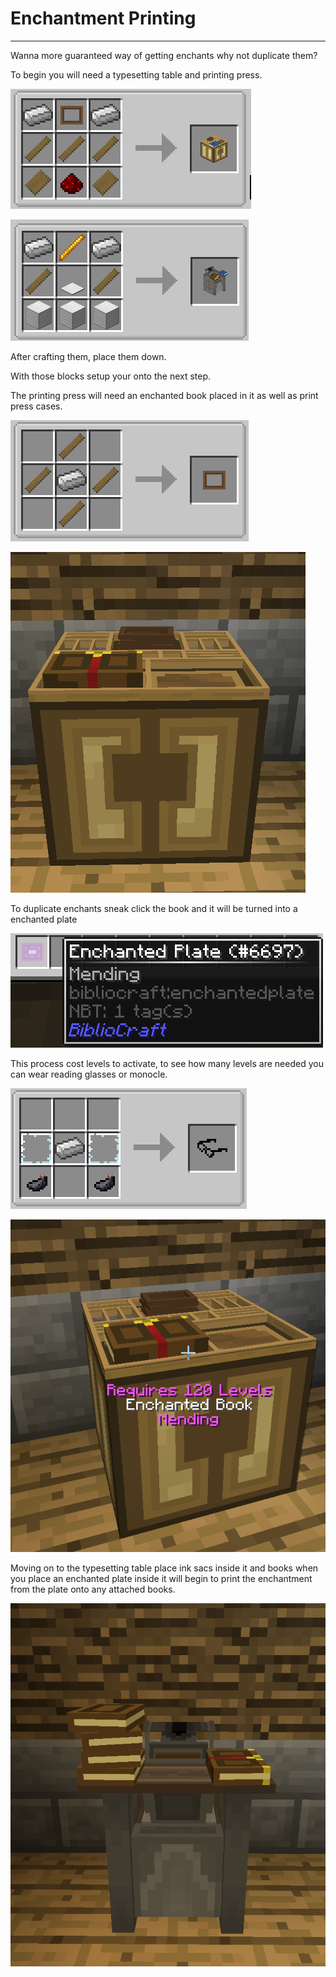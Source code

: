 # Enchantment Printing
___

Wanna more guaranteed way of getting enchants why not duplicate them?

To begin you will need a typesetting table and printing press.

![Typesetting Table Recipe](typesettingtablerecipe.png)

![Printing Press Recipe](printingpressrecipe.png)

After crafting them, place them down.

With those blocks setup your onto the next step.

The printing press will need an enchanted book placed in it as well as print press cases.

![Plate Recipe](printpresscase.png)

![Typesetting table with plates and enchanted book inserted](printingpressandbook.png)

To duplicate enchants sneak click the book and it will be turned into a enchanted plate

![Enchanted Plate](enchantedplate.png)

This process cost levels to activate, to see how many levels are needed
you can wear reading glasses or monocle.

![Reading Glasses Recipe](glassesrecipe.png)

![Typesetting table viewed with glasses](printingpressglasses.png)


Moving on to the typesetting table place ink sacs inside it and books 
when you place an enchanted plate inside it will begin to print the enchantment from the plate onto any attached books.

![Printing press with a printed book](typesettingtablewithbook.png)
